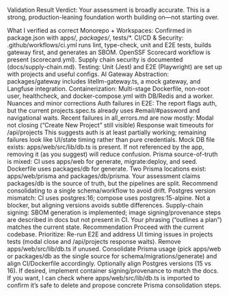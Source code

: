 Validation Result
Verdict: Your assessment is broadly accurate. This is a strong, production-leaning foundation worth building on—not starting over.

What I verified as correct
Monorepo + Workspaces: Confirmed in package.json with apps/*, packages/*, tests/*.
CI/CD & Security: .github/workflows/ci.yml runs lint, type-check, unit and E2E tests, builds gateway first, and generates an SBOM. OpenSSF Scorecard workflow is present (scorecard.yml). Supply chain security is documented (docs/supply-chain.md).
Testing: Unit (Jest) and E2E (Playwright) are set up with projects and useful configs.
AI Gateway Abstraction: packages/gateway includes litellm-gateway.ts, a mock gateway, and Langfuse integration.
Containerization: Multi-stage Dockerfile, non-root user, healthcheck, and docker-compose.yml with DB/Redis and a worker.
Nuances and minor corrections
Auth failures in E2E: The report flags auth, but the current projects.spec.ts already uses #email/#password and navigational waits. Recent failures in all_errors.md are now mostly:
Modal not closing (“Create New Project” still visible)
Response wait timeouts for /api/projects This suggests auth is at least partially working; remaining failures look like UI/state timing rather than pure credentials.
Mock DB file exists: apps/web/src/lib/db.ts is present. If not referenced by the app, removing it (as you suggest) will reduce confusion.
Prisma source-of-truth is mixed:
CI uses apps/web for generate, migrate:deploy, and seed.
Dockerfile uses packages/db for generate. Two Prisma locations exist: apps/web/prisma and packages/db/prisma. Your assessment claims packages/db is the source of truth, but the pipelines are split. Recommend consolidating to a single schema/workflow to avoid drift.
Postgres version mismatch: CI uses postgres:16; compose uses postgres:15-alpine. Not a blocker, but aligning versions avoids subtle differences.
Supply-chain signing: SBOM generation is implemented; image signing/provenance steps are described in docs but not present in CI. Your phrasing (“outlines a plan”) matches the current state.
Recommendation
Proceed with the current codebase.
Prioritize:
Re-run E2E and address UI timing issues in projects tests (modal close and /api/projects response waits).
Remove apps/web/src/lib/db.ts if unused.
Consolidate Prisma usage (pick apps/web or packages/db as the single source for schema/migrations/generate) and align CI/Dockerfile accordingly.
Optionally align Postgres versions (15 vs 16).
If desired, implement container signing/provenance to match the docs.
If you want, I can check where apps/web/src/lib/db.ts is imported to confirm it’s safe to delete and propose concrete Prisma consolidation steps.